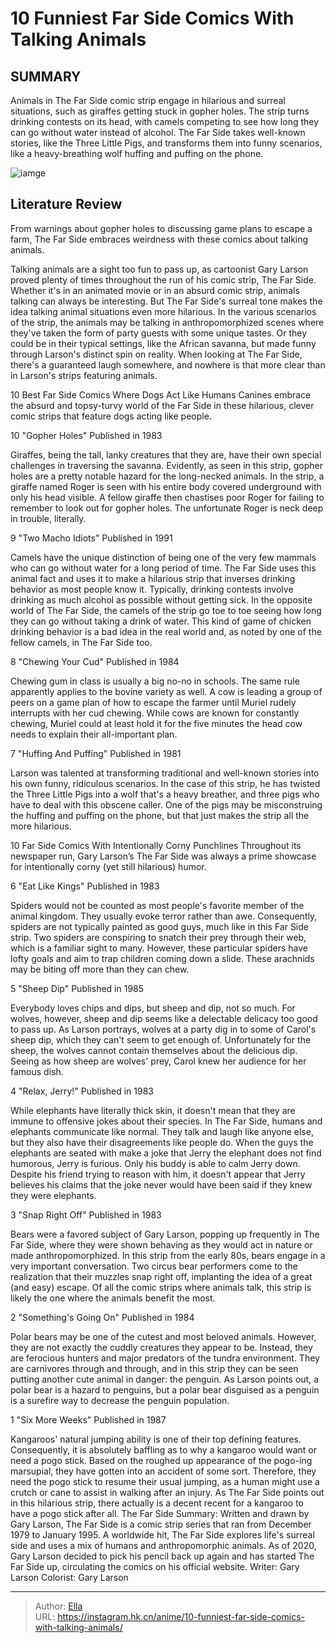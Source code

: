 # 10 Funniest Far Side Comics With Talking Animals


## SUMMARY 


 Animals in The Far Side comic strip engage in hilarious and surreal situations, such as giraffes getting stuck in gopher holes. 
 The strip turns drinking contests on its head, with camels competing to see how long they can go without water instead of alcohol. 
 The Far Side takes well-known stories, like the Three Little Pigs, and transforms them into funny scenarios, like a heavy-breathing wolf huffing and puffing on the phone. 

![iamge](https://static1.srcdn.com/wordpress/wp-content/uploads/2022/10/FAR-SIDE-APES.jpg)

## Literature Review

From warnings about gopher holes to discussing game plans to escape a farm, The Far Side embraces weirdness with these comics about talking animals.




Talking animals are a sight too fun to pass up, as cartoonist Gary Larson proved plenty of times throughout the run of his comic strip, The Far Side. Whether it&#39;s in an animated movie or in an absurd comic strip, animals talking can always be interesting. But The Far Side&#39;s surreal tone makes the idea talking animal situations even more hilarious.
In the various scenarios of the strip, the animals may be talking in anthropomorphized scenes where they&#39;ve taken the form of party guests with some unique tastes. Or they could be in their typical settings, like the African savanna, but made funny through Larson&#39;s distinct spin on reality. When looking at The Far Side, there&#39;s a guaranteed laugh somewhere, and nowhere is that more clear than in Larson&#39;s strips featuring animals.
            
 
 10 Best Far Side Comics Where Dogs Act Like Humans 
Canines embrace the absurd and topsy-turvy world of the Far Side in these hilarious, clever comic strips that feature dogs acting like people.












 








 10  &#34;Gopher Holes&#34; 
Published in 1983

        

Giraffes, being the tall, lanky creatures that they are, have their own special challenges in traversing the savanna. Evidently, as seen in this strip, gopher holes are a pretty notable hazard for the long-necked animals. In the strip, a giraffe named Roger is seen with his entire body covered underground with only his head visible. A fellow giraffe then chastises poor Roger for failing to remember to look out for gopher holes. The unfortunate Roger is neck deep in trouble, literally.





 9  &#34;Two Macho Idiots&#34; 
Published in 1991

        

Camels have the unique distinction of being one of the very few mammals who can go without water for a long period of time. The Far Side uses this animal fact and uses it to make a hilarious strip that inverses drinking behavior as most people know it. Typically, drinking contests involve drinking as much alcohol as possible without getting sick. In the opposite world of The Far Side, the camels of the strip go toe to toe seeing how long they can go without taking a drink of water. This kind of game of chicken drinking behavior is a bad idea in the real world and, as noted by one of the fellow camels, in The Far Side too.





 8  &#34;Chewing Your Cud&#34; 
Published in 1984

        

Chewing gum in class is usually a big no-no in schools. The same rule apparently applies to the bovine variety as well. A cow is leading a group of peers on a game plan of how to escape the farmer until Muriel rudely interrupts with her cud chewing. While cows are known for constantly chewing, Muriel could at least hold it for the five minutes the head cow needs to explain their all-important plan.





 7  &#34;Huffing And Puffing&#34; 
Published in 1981

        

Larson was talented at transforming traditional and well-known stories into his own funny, ridiculous scenarios. In the case of this strip, he has twisted the Three Little Pigs into a wolf that&#39;s a heavy breather, and three pigs who have to deal with this obscene caller. One of the pigs may be misconstruing the huffing and puffing on the phone, but that just makes the strip all the more hilarious.
            
 
 10 Far Side Comics With Intentionally Corny Punchlines 
Throughout its newspaper run, Gary Larson’s The Far Side was always a prime showcase for intentionally corny (yet still hilarious) humor.








 6  &#34;Eat Like Kings&#34; 
Published in 1983

        

Spiders would not be counted as most people&#39;s favorite member of the animal kingdom. They usually evoke terror rather than awe. Consequently, spiders are not typically painted as good guys, much like in this Far Side strip. Two spiders are conspiring to snatch their prey through their web, which is a familiar sight to many. However, these particular spiders have lofty goals and aim to trap children coming down a slide. These arachnids may be biting off more than they can chew.





 5  &#34;Sheep Dip&#34; 
Published in 1985

        

Everybody loves chips and dips, but sheep and dip, not so much. For wolves, however, sheep and dip seems like a delectable delicacy too good to pass up. As Larson portrays, wolves at a party dig in to some of Carol&#39;s sheep dip, which they can&#39;t seem to get enough of. Unfortunately for the sheep, the wolves cannot contain themselves about the delicious dip. Seeing as how sheep are wolves&#39; prey, Carol knew her audience for her famous dish.





 4  &#34;Relax, Jerry!&#34; 
Published in 1983

        

While elephants have literally thick skin, it doesn&#39;t mean that they are immune to offensive jokes about their species. In The Far Side, humans and elephants communicate like normal. They talk and laugh like anyone else, but they also have their disagreements like people do. When the guys the elephants are seated with make a joke that Jerry the elephant does not find humorous, Jerry is furious. Only his buddy is able to calm Jerry down. Despite his friend trying to reason with him, it doesn&#39;t appear that Jerry believes his claims that the joke never would have been said if they knew they were elephants.





 3  &#34;Snap Right Off&#34; 
Published in 1983

        

Bears were a favored subject of Gary Larson, popping up frequently in The Far Side, where they were shown behaving as they would act in nature or made anthropomorphized. In this strip from the early 80s, bears engage in a very important conversation. Two circus bear performers come to the realization that their muzzles snap right off, implanting the idea of a great (and easy) escape. Of all the comic strips where animals talk, this strip is likely the one where the animals benefit the most.





 2  &#34;Something&#39;s Going On&#34; 
Published in 1984

        

Polar bears may be one of the cutest and most beloved animals. However, they are not exactly the cuddly creatures they appear to be. Instead, they are ferocious hunters and major predators of the tundra environment. They are carnivores through and through, and in this strip they can be seen putting another cute animal in danger: the penguin. As Larson points out, a polar bear is a hazard to penguins, but a polar bear disguised as a penguin is a surefire way to decrease the penguin population.





 1  &#34;Six More Weeks&#34; 
Published in 1987

        

Kangaroos&#39; natural jumping ability is one of their top defining features. Consequently, it is absolutely baffling as to why a kangaroo would want or need a pogo stick. Based on the roughed up appearance of the pogo-ing marsupial, they have gotten into an accident of some sort. Therefore, they need the pogo stick to resume their usual jumping, as a human might use a crutch or cane to assist in walking after an injury. As The Far Side points out in this hilarious strip, there actually is a decent recent for a kangaroo to have a pogo stick after all.
               The Far Side   Summary:   Written and drawn by Gary Larson, The Far Side is a comic strip series that ran from December 1979 to January 1995. A worldwide hit, The Far Side explores life&#39;s surreal side and uses a mix of humans and anthropomorphic animals. As of 2020, Gary Larson decided to pick his pencil back up again and has started The Far Side up, circulating the comics on his official website.    Writer:   Gary Larson    Colorist:   Gary Larson      

---

> Author: [Ella](https://instagram.hk.cn/)  
> URL: https://instagram.hk.cn/anime/10-funniest-far-side-comics-with-talking-animals/  

